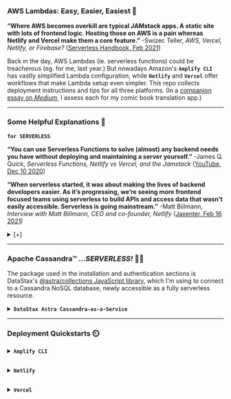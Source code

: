 ### AWS Lambdas: Easy, Easier, Easiest 🍳 ###

<strong>“Where AWS becomes overkill are typical JAMstack apps. A static site with lots of frontend logic. Hosting those on AWS is a pain whereas Netlify and Vercel make them a core feature.”</strong> -Swizec Teller, *AWS, Vercel, Netlify, or Firebase?* ([Serverless Handbook, Feb 2021](https://serverlesshandbook.dev/serverless-flavors/))

Back in the day, AWS Lambdas (ie. serverless functions) could be treacherous (eg. for me, last year.) But nowadays Amazon's <code><strong>Amplify CLI</strong></code> has vastly simplified Lambda configuration, while <code><strong>Netlify</strong></code> and <code><strong>Vercel</strong></code> offer workflows that make Lambda setup even simpler. This repo collects deployment instructions and tips for all three platforms. (In a [companion essay on _Medium_](), I assess each for my comic book translation app.)

---

### Some Helpful Explanations 💬 ###

<code><strong>for SERVERLESS</strong></code>

<strong>“You can use Serverless Functions to solve (almost) any backend needs you have without deploying and maintaining a server yourself.”</strong>
-James Q. Quick, <em>Serverless Functions, Netlify vs Vercel, and the Jamstack</em> (<a href="https://morioh.com/p/dc014b3356d2">YouTube, Dec 10 2020</a>)


<p></p>


<strong>“When serverless started, it was about making the lives of backend developers easier. As it’s progressing, we’re seeing more frontend focused teams using serverless to build APIs and access data that wasn’t easily accessible. Serverless is going mainstream.”</strong>
-Matt Biilmann, <em>Interview with Matt Biilmann, CEO and co-founder, Netlify</em> (<a href="https://jaxenter.com/biilmann-jamstack-interview-173821.html">Jaxenter, Feb 16 2021</a>)

<p></p>

<details closed>
<summary> [+] </summary>

<p></p>

<code><strong>for JAMSTACK</strong></code>


<p></p>


<strong>“For static content, everything is prebuilt and cached. For dynamic content, companies build microservices that are loaded on demand and that can scale easily.”</strong>
-Romain Dillet, <em>Cloudflare is testing a Netlify competitor to host Jamstack sites</em> (<a href="https://techcrunch.com/2020/12/07/cloudflare-is-testing-a-netlify-competitor-to-host-jamstack-sites/)">TechCrunch, Dec 7 2020</a>)


<p></p>


<strong>“You effectively remove the performance tradeoff of serverless because static elements of the website are pre-rendered, and then a serverless backend is delivered either via APIs or right from the network edge in response to request/response logic.”</strong>
-Matt Biilmann, <em>Interview with Matt Biilmann, CEO and co-founder, Netlify</em> (<a href="https://jaxenter.com/biilmann-jamstack-interview-173821.html">Jaxenter, Feb 16 2021</a>)


<p></p>


<code><strong>for VERCEL</strong></code>


<p></p>


<strong>“Unlike Netlify, Vercel simplifies its serverless function signature by only accepting requests and responses as parameters, which is achieved by wrapping the original AWS Lambda environment and simplifying it only for serving content purposes. Brilliant idea!”</strong>
-Emrah Samdan, <em>Why do companies invent their own serverless functions?</em> (<a href="https://blog.thundra.io/why-do-companies-invent-their-own-serverless-functions">Thundra Blog, Jul 2020</a>)


<p></p>

</details>


<p></p>


---

### Apache Cassandra™ ...*SERVERLESS!* 👩‍🚀 ###

The package used in the installation and authentication sections is DataStax's <a href="https://www.npmjs.com/package/@astrajs/collections">@astra/collections JavaScript library</a>, which I'm using to connect to a Cassandra NoSQL database, newly accessible as a fully serverless resource.

<p></p>

<details closed>



<summary><code><strong>DataStax Astra Cassandra-as-a-Service</strong></code></summary>


<p></p>



<a href="datastax-serverless-db">Set-up instructions for Astra</a>



<p></p>



</details>


<p></p>


---


### Deployment Quickstarts ⏲️ ###

<details closed>
<summary><code><strong>Amplify CLI</strong></code>

<p></p>

</summary>


<p></p>

<table>
  <thead>
    <tr><th>
      📖 Amplify Docs: <a href="https://docs.amplify.aws/cli/function">Functions Overview</a>
    </th></tr>
  </thead>
</table>

<p></p>

<a href="amplify-with-create-react-app">📓 My Amplify deployment checklist</a>

<p></p>

</details>


<p></p>


<details closed>
<summary><code><strong>Netlify</strong></code>  
<p></p>

</summary>

<p></p>

<table>
  <thead>
    <tr><th>
      📖 Netlify Docs: <a href="https://www.netlify.com/products/functions/">Netlify Functions</a>
    </th></tr>
  </thead>
</table>

<p></p>

<a href="netlify-with-create-react-app">📓 My Netlify deployment checklist</a>


<p></p>


</details>

<p>

<details closed>
<summary><code><strong>Vercel</strong></code>
<p></p>

</summary>


<p></p>

<table>
  <thead>
    <tr><th>
      📖 Vercel Docs: <a href="https://vercel.com/docs/serverless-functions/introduction#path-segments">Serverless Functions</a>
    </th></tr>
  </thead>
</table>


<p></p>


<a href="vercel-with-next-js">📓 My Vercel deployment checklist</a>

<p></p>

</details>
